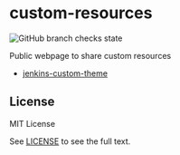 # custom-resources


![GitHub branch checks state](https://img.shields.io/github/checks-status/aramirol/custom-resources/main?logo=github)

Public webpage to share custom resources

* [jenkins-custom-theme](jenkins-custom-theme)

## License

MIT License

See [LICENSE](https://github.com/aramirol/custom-resources/blob/main/LICENSE) to see the full text.
